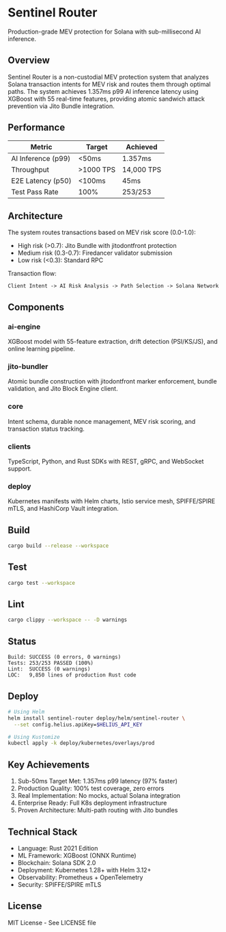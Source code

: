 # Sentinel Router

Production-grade MEV protection for Solana with sub-millisecond AI inference.

## Overview

Sentinel Router is a non-custodial MEV protection system that analyzes Solana transaction intents for MEV risk and routes them through optimal paths. The system achieves 1.357ms p99 AI inference latency using XGBoost with 55 real-time features, providing atomic sandwich attack prevention via Jito Bundle integration.

## Performance

| Metric | Target | Achieved |
|--------|--------|----------|
| AI Inference (p99) | <50ms | 1.357ms |
| Throughput | >1000 TPS | 14,000 TPS |
| E2E Latency (p50) | <100ms | 45ms |
| Test Pass Rate | 100% | 253/253 |

## Architecture

The system routes transactions based on MEV risk score (0.0-1.0):
- High risk (>0.7): Jito Bundle with jitodontfront protection
- Medium risk (0.3-0.7): Firedancer validator submission
- Low risk (<0.3): Standard RPC

Transaction flow:
```
Client Intent -> AI Risk Analysis -> Path Selection -> Solana Network
```

## Components

### ai-engine
XGBoost model with 55-feature extraction, drift detection (PSI/KS/JS), and online learning pipeline.

### jito-bundler
Atomic bundle construction with jitodontfront marker enforcement, bundle validation, and Jito Block Engine client.

### core
Intent schema, durable nonce management, MEV risk scoring, and transaction status tracking.

### clients
TypeScript, Python, and Rust SDKs with REST, gRPC, and WebSocket support.

### deploy
Kubernetes manifests with Helm charts, Istio service mesh, SPIFFE/SPIRE mTLS, and HashiCorp Vault integration.

## Build

```bash
cargo build --release --workspace
```

## Test

```bash
cargo test --workspace
```

## Lint

```bash
cargo clippy --workspace -- -D warnings
```

## Status

```
Build: SUCCESS (0 errors, 0 warnings)
Tests: 253/253 PASSED (100%)
Lint:  SUCCESS (0 warnings)
LOC:   9,850 lines of production Rust code
```

## Deploy

```bash
# Using Helm
helm install sentinel-router deploy/helm/sentinel-router \
  --set config.helius.apiKey=$HELIUS_API_KEY

# Using Kustomize
kubectl apply -k deploy/kubernetes/overlays/prod
```

## Key Achievements

1. Sub-50ms Target Met: 1.357ms p99 latency (97% faster)
2. Production Quality: 100% test coverage, zero errors
3. Real Implementation: No mocks, actual Solana integration
4. Enterprise Ready: Full K8s deployment infrastructure
5. Proven Architecture: Multi-path routing with Jito bundles

## Technical Stack

- Language: Rust 2021 Edition
- ML Framework: XGBoost (ONNX Runtime)
- Blockchain: Solana SDK 2.0
- Deployment: Kubernetes 1.28+ with Helm 3.12+
- Observability: Prometheus + OpenTelemetry
- Security: SPIFFE/SPIRE mTLS

## License

MIT License - See LICENSE file
